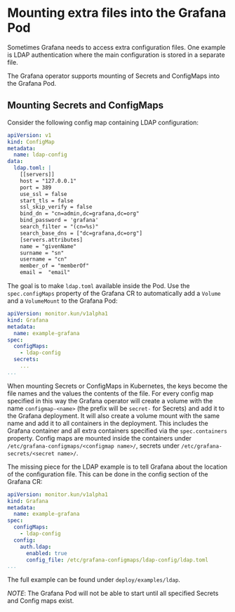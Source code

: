 # Mounting extra files into the Grafana Pod

Sometimes Grafana needs to access extra configuration files. One example is LDAP authentication where the main configuration is stored in a separate file.

The Grafana operator supports mounting of Secrets and ConfigMaps into the Grafana Pod.

## Mounting Secrets and ConfigMaps

Consider the following config map containing LDAP configuration:

```yaml
apiVersion: v1
kind: ConfigMap
metadata:
  name: ldap-config
data:
  ldap.toml: |
    [[servers]]
    host = "127.0.0.1"
    port = 389
    use_ssl = false
    start_tls = false
    ssl_skip_verify = false
    bind_dn = "cn=admin,dc=grafana,dc=org"
    bind_password = 'grafana'
    search_filter = "(cn=%s)"
    search_base_dns = ["dc=grafana,dc=org"]
    [servers.attributes]
    name = "givenName"
    surname = "sn"
    username = "cn"
    member_of = "memberOf"
    email =  "email"
```

The goal is to make `ldap.toml` available inside the Pod. Use the `spec.configMaps` property of the Grafana CR to automatically add a `Volume` and a `VolumeMount` to the Grafana Pod:

```yaml
apiVersion: monitor.kun/v1alpha1
kind: Grafana
metadata:
  name: example-grafana
spec:
  configMaps:
    - ldap-config
  secrets:
    ...
...
```

When mounting Secrets or ConfigMaps in Kubernetes, the keys become the file names and the values the contents of the file. For every config map specified in this way the Grafana operator will create a volume with the name `configmap-<name>` (the prefix will be `secret-` for Secrets) and add it to the Grafana deployment.
It will also create a volume mount with the same name and add it to all containers in the deployment. This includes the Grafana container and all extra containers specified via the `spec.containers` property. Config maps are mounted inside the containers under `/etc/grafana-configmaps/<configmap name>/`, secrets under `/etc/grafana-secrets/<secret name>/`.

The missing piece for the LDAP example is to tell Grafana about the location of the configuration file. This can be done in the config section of the Grafana CR:

```yaml
apiVersion: monitor.kun/v1alpha1
kind: Grafana
metadata:
  name: example-grafana
spec:
  configMaps:
    - ldap-config
  config:
    auth.ldap:
      enabled: true
      config_file: /etc/grafana-configmaps/ldap-config/ldap.toml
...
```

The full example can be found under `deploy/examples/ldap`.

*NOTE*: The Grafana Pod will not be able to start until all specified Secrets and Config maps exist.